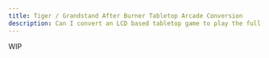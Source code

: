 ```yaml
---
title: Tiger / Grandstand After Burner Tabletop Arcade Conversion
description: Can I convert an LCD based tabletop game to play the full Sega arcade original game?
---
```


WIP